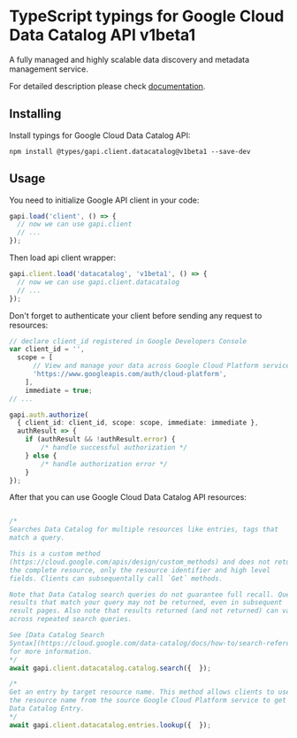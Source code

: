 # TypeScript typings for Google Cloud Data Catalog API v1beta1

A fully managed and highly scalable data discovery and metadata management service.

For detailed description please check [documentation](https://cloud.google.com/data-catalog/docs/).

## Installing

Install typings for Google Cloud Data Catalog API:

```
npm install @types/gapi.client.datacatalog@v1beta1 --save-dev
```

## Usage

You need to initialize Google API client in your code:

```typescript
gapi.load('client', () => {
  // now we can use gapi.client
  // ...
});
```

Then load api client wrapper:

```typescript
gapi.client.load('datacatalog', 'v1beta1', () => {
  // now we can use gapi.client.datacatalog
  // ...
});
```

Don't forget to authenticate your client before sending any request to resources:

```typescript
// declare client_id registered in Google Developers Console
var client_id = '',
  scope = [ 
      // View and manage your data across Google Cloud Platform services
      'https://www.googleapis.com/auth/cloud-platform',
    ],
    immediate = true;
// ...

gapi.auth.authorize(
  { client_id: client_id, scope: scope, immediate: immediate },
  authResult => {
    if (authResult && !authResult.error) {
        /* handle successful authorization */
    } else {
        /* handle authorization error */
    }
});
```

After that you can use Google Cloud Data Catalog API resources:

```typescript

/*
Searches Data Catalog for multiple resources like entries, tags that
match a query.

This is a custom method
(https://cloud.google.com/apis/design/custom_methods) and does not return
the complete resource, only the resource identifier and high level
fields. Clients can subsequentally call `Get` methods.

Note that Data Catalog search queries do not guarantee full recall. Query
results that match your query may not be returned, even in subsequent
result pages. Also note that results returned (and not returned) can vary
across repeated search queries.

See [Data Catalog Search
Syntax](https://cloud.google.com/data-catalog/docs/how-to/search-reference)
for more information.
*/
await gapi.client.datacatalog.catalog.search({  });

/*
Get an entry by target resource name. This method allows clients to use
the resource name from the source Google Cloud Platform service to get the
Data Catalog Entry.
*/
await gapi.client.datacatalog.entries.lookup({  });
```
